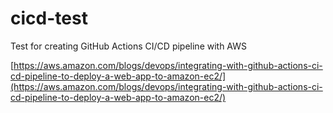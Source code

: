 # cicd-test
Test for creating GitHub Actions CI/CD pipeline with AWS 

[https://aws.amazon.com/blogs/devops/integrating-with-github-actions-ci-cd-pipeline-to-deploy-a-web-app-to-amazon-ec2/](https://aws.amazon.com/blogs/devops/integrating-with-github-actions-ci-cd-pipeline-to-deploy-a-web-app-to-amazon-ec2/)
